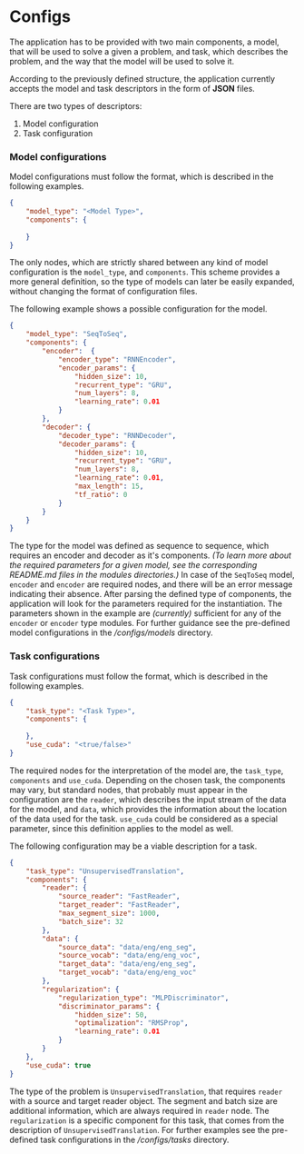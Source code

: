 # Configs

The application has to be provided with two main components, a model, that will be used to solve a given a problem, 
and task, which describes the problem, and the way that the model will be used to solve it.

According to the previously defined structure, the application currently accepts the model and task
descriptors in the form of **JSON** files.

There are two types of descriptors:

1. Model configuration
2. Task configuration


### Model configurations

Model configurations must follow the format, which is described in the following examples.

```JSON
{
    "model_type": "<Model Type>",
    "components": {
        
    }
}
```

The only nodes, which are strictly shared between any kind of model configuration is the ```model_type```, and ```components```.
This scheme provides a more general definition, so the type of models can later be easily expanded, without changing 
the format of configuration files. 

The following example shows a possible configuration for the model.

```JSON
{
    "model_type": "SeqToSeq",
    "components": {
        "encoder":  {
            "encoder_type": "RNNEncoder",
            "encoder_params": {
                "hidden_size": 10,
                "recurrent_type": "GRU",
                "num_layers": 8,
                "learning_rate": 0.01
            }
        },
        "decoder": {
            "decoder_type": "RNNDecoder",
            "decoder_params": {
                "hidden_size": 10,
                "recurrent_type": "GRU",
                "num_layers": 8,
                "learning_rate": 0.01,
                "max_length": 15,
                "tf_ratio": 0
            }
        }
    }
}
```
The type for the model was defined as sequence to sequence, which requires an encoder and decoder as it's components.
*(To learn more about the required parameters for a given model, see the corresponding README.md files in the modules 
directories.)* In case of the ```SeqToSeq``` model, ```encoder``` and ```encoder``` are required nodes, and there will be an error message
indicating their absence. After parsing the defined type of components, the application will look for the parameters
required for the instantiation. The parameters shown in the example are *(currently)* sufficient for any of the 
```encoder``` or ```encoder``` type modules. For further guidance see the pre-defined model configurations
in the */configs/models* directory.


### Task configurations

Task configurations must follow the format, which is described in the following examples.

```JSON
{
    "task_type": "<Task Type>",
    "components": {
 
    },
    "use_cuda": "<true/false>"
}
```

The required nodes for the interpretation of the model are, the ```task_type```, ```components``` and ```use_cuda```.
Depending on the chosen task, the components may vary, but standard nodes, that probably must appear in the configuration are
the ```reader```, which describes the input stream of the data for the model, and ```data```, which provides the information
about the location of the data used for the task. ```use_cuda``` could be considered as a special parameter, since this
definition applies to the model as well.

The following configuration may be a viable description for a task.

```JSON
{
    "task_type": "UnsupervisedTranslation",
    "components": {
        "reader": {
            "source_reader": "FastReader",
            "target_reader": "FastReader",
            "max_segment_size": 1000,
            "batch_size": 32
        },
        "data": {
            "source_data": "data/eng/eng_seg",
            "source_vocab": "data/eng/eng_voc",
            "target_data": "data/eng/eng_seg",
            "target_vocab": "data/eng/eng_voc"
        },
        "regularization": {
            "regularization_type": "MLPDiscriminator",
            "discriminator_params": {
                "hidden_size": 50,
                "optimalization": "RMSProp",
                "learning_rate": 0.01
            }
        }     
    },
    "use_cuda": true
}
```

The type of the problem is ```UnsupervisedTranslation```, that requires ```reader``` with a source and
target reader object. The segment and batch size are additional information, which are always required
in ```reader``` node. The ```regularization``` is a specific component for this task, that comes from the
description of ```UnsupervisedTranslation```. For further examples see the pre-defined task configurations
in the */configs/tasks* directory.